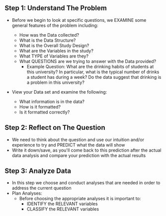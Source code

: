 <!-- Steps for Data Analysis Problems --> 

## Step 1: Understand The Problem ## 
  - Before we begin to look at specific questions, we EXAMINE some general features of the problem including:
  
    - How was the Data collected?
    - What is the Data Structure?  
    - What is the Overall Study Design? 
    - What are the Variables in the study? 
    - What TYPE of Variables are they? 
    - What QUESTIONS are we trying to answer with the Data provided? 
      - Example Question: What are the drinking habits of students at this university? In particular, what is the typical number of drinks a student has during a week? Do the data suggest that drinking is a problem in this university?
  
  - View your Data set and examine the following: 
    - What information is in the data?
    - How is it formatted?
    - Is it formatted correctly? 
    
## Step 2: Reflect on The Question ## 
  - We need to think about the question and use our intuition and/or experience to try and PREDICT what the data will show 
  - Write it down/save, as you'll come back to this prediction after the actual data analysis and compare your prediction with the actual results
  
## Step 3: Analyze Data ## 
  - In this step we choose and conduct analyses that are needed in order to address the current question 
  - Plan Analyses: 
      - Before choosing the appropriate analyses it is important to:
        - IDENTIFY the RELEVANT variables
        - CLASSIFY the RELEVANT variables   

